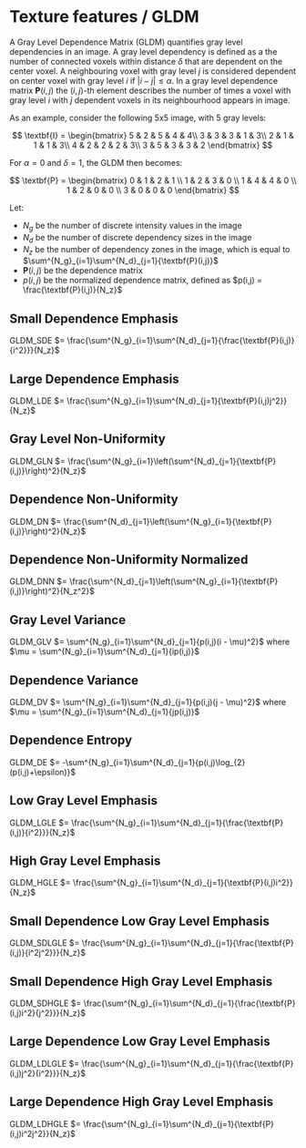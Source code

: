 # Texture features / GLDM

A Gray Level Dependence Matrix (GLDM) quantifies gray level dependencies in an image.
  A gray level dependency is defined as a the number of connected voxels within distance $\delta$ that are
  dependent on the center voxel.
  A neighbouring voxel with gray level $j$ is considered dependent on center voxel with gray level $i$
  if $|i-j|\le\alpha$. In a gray level dependence matrix $\textbf{P}(i,j)$ the $(i,j)$-th
  element describes the number of times a voxel with gray level $i$ with $j$ dependent voxels
  in its neighbourhood appears in image.

  As an example, consider the following 5x5 image, with 5 gray levels:

 $$
    \textbf{I} = \begin{bmatrix}
    5 & 2 & 5 & 4 & 4\\
    3 & 3 & 3 & 1 & 3\\
    2 & 1 & 1 & 1 & 3\\
    4 & 2 & 2 & 2 & 3\\
    3 & 5 & 3 & 3 & 2 \end{bmatrix}
$$

  For $\alpha=0$ and $\delta = 1$, the GLDM then becomes:

$$
    \textbf{P} = \begin{bmatrix}
    0 & 1 & 2 & 1 \\
    1 & 2 & 3 & 0 \\
    1 & 4 & 4 & 0 \\
    1 & 2 & 0 & 0 \\
    3 & 0 & 0 & 0 \end{bmatrix}
$$

  Let:

  - $N_g$ be the number of discrete intensity values in the image
  - $N_d$ be the number of discrete dependency sizes in the image
  - $N_z$ be the number of dependency zones in the image, which is equal to
    $\sum^{N_g}_{i=1}\sum^{N_d}_{j=1}{\textbf{P}(i,j)}$
  - $\textbf{P}(i,j)$ be the dependence matrix
  - $p(i,j)$ be the normalized dependence matrix, defined as $p(i,j) = \frac{\textbf{P}(i,j)}{N_z}$

## Small Dependence Emphasis 
GLDM_SDE $= \frac{\sum^{N_g}_{i=1}\sum^{N_d}_{j=1}{\frac{\textbf{P}(i,j)}{i^2}}}{N_z}$


## Large Dependence Emphasis 
GLDM_LDE $= \frac{\sum^{N_g}_{i=1}\sum^{N_d}_{j=1}{\textbf{P}(i,j)j^2}}{N_z}$

## Gray Level Non-Uniformity 
GLDM_GLN $= \frac{\sum^{N_g}_{i=1}\left(\sum^{N_d}_{j=1}{\textbf{P}(i,j)}\right)^2}{N_z}$

## Dependence Non-Uniformity 
GLDM_DN $= \frac{\sum^{N_d}_{j=1}\left(\sum^{N_g}_{i=1}{\textbf{P}(i,j)}\right)^2}{N_z}$

## Dependence Non-Uniformity Normalized 
GLDM_DNN $= \frac{\sum^{N_d}_{j=1}\left(\sum^{N_g}_{i=1}{\textbf{P}(i,j)}\right)^2}{N_z^2}$

## Gray Level Variance 
GLDM_GLV $= \sum^{N_g}_{i=1}\sum^{N_d}_{j=1}{p(i,j)(i - \mu)^2}$ where $\mu = \sum^{N_g}_{i=1}\sum^{N_d}_{j=1}{ip(i,j)}$

## Dependence Variance 
GLDM_DV $= \sum^{N_g}_{i=1}\sum^{N_d}_{j=1}{p(i,j)(j - \mu)^2}$ where $\mu = \sum^{N_g}_{i=1}\sum^{N_d}_{j=1}{jp(i,j)}$

## Dependence Entropy 
GLDM_DE $= -\sum^{N_g}_{i=1}\sum^{N_d}_{j=1}{p(i,j)\log_{2}(p(i,j)+\epsilon)}$

## Low Gray Level Emphasis 
GLDM_LGLE $=  \frac{\sum^{N_g}_{i=1}\sum^{N_d}_{j=1}{\frac{\textbf{P}(i,j)}{i^2}}}{N_z}$

## High Gray Level Emphasis 
GLDM_HGLE $=  \frac{\sum^{N_g}_{i=1}\sum^{N_d}_{j=1}{\textbf{P}(i,j)i^2}}{N_z}$

## Small Dependence Low Gray Level Emphasis 
GLDM_SDLGLE $=  \frac{\sum^{N_g}_{i=1}\sum^{N_d}_{j=1}{\frac{\textbf{P}(i,j)}{i^2j^2}}}{N_z}$

## Small Dependence High Gray Level Emphasis 
GLDM_SDHGLE $=  \frac{\sum^{N_g}_{i=1}\sum^{N_d}_{j=1}{\frac{\textbf{P}(i,j)i^2}{j^2}}}{N_z}$

## Large Dependence Low Gray Level Emphasis 
GLDM_LDLGLE $=  \frac{\sum^{N_g}_{i=1}\sum^{N_d}_{j=1}{\frac{\textbf{P}(i,j)j^2}{i^2}}}{N_z}$

## Large Dependence High Gray Level Emphasis 
GLDM_LDHGLE $=  \frac{\sum^{N_g}_{i=1}\sum^{N_d}_{j=1}{\textbf{P}(i,j)i^2j^2}}{N_z}$

